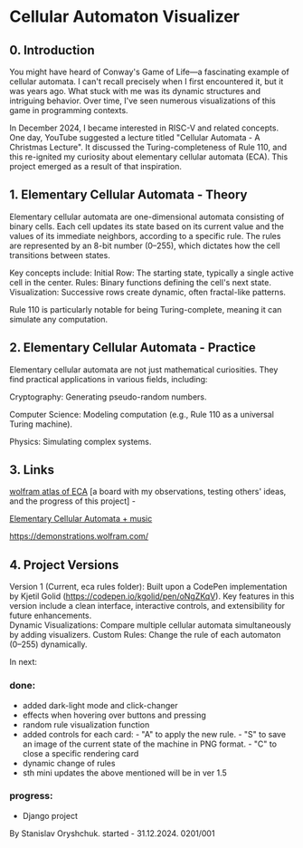 
# Cellular Automaton Visualizer

## 0. Introduction
You might have heard of Conway's Game of Life—a fascinating example of cellular automata. I can't recall precisely 
when I first encountered it, but it was years ago. What stuck with me was its dynamic structures and intriguing behavior. 
Over time, I've seen numerous visualizations of this game in programming contexts.

In December 2024, I became interested in RISC-V and related concepts. 
One day, YouTube suggested a lecture titled "Cellular Automata - A Christmas Lecture". 
It discussed the Turing-completeness of Rule 110, and this re-ignited my curiosity about 
elementary cellular automata (ECA). This project emerged as a result of that inspiration.



## 1. Elementary Cellular Automata - Theory

Elementary cellular automata are one-dimensional automata consisting of binary cells. 
Each cell updates its state based on its current value and the values of its immediate neighbors, 
according to a specific rule. The rules are represented by an 8-bit number (0–255), 
which dictates how the cell transitions between states.

Key concepts include:
Initial Row: The starting state, typically a single active cell in the center.
Rules: Binary functions defining the cell's next state.
Visualization: Successive rows create dynamic, often fractal-like patterns.

Rule 110 is particularly notable for being Turing-complete, meaning it can simulate any computation.

## 2. Elementary Cellular Automata - Practice
Elementary cellular automata are not just mathematical curiosities. 
They find practical applications in various fields, including:

Cryptography: Generating pseudo-random numbers.

Computer Science: Modeling computation (e.g., Rule 110 as a universal Turing machine).

Physics: Simulating complex systems.


## 3. Links
   
[wolfram atlas of ECA](https://atlas.wolfram.com/01/01/) 
[a board with my observations, testing others' ideas, and the progress of this project] - 

[Elementary Cellular Automata + music](https://codepen.io/Dafuseder/pen/RgQVKg) 

https://demonstrations.wolfram.com/ 


## 4. Project Versions

Version 1 (Current, eca rules folder): Built upon a CodePen implementation by Kjetil Golid (https://codepen.io/kgolid/pen/oNgZKqV).
Key features in this version include a clean interface, interactive controls, and extensibility for future enhancements.  
Dynamic Visualizations: Compare multiple cellular automata simultaneously by adding visualizers.
Custom Rules: Change the rule of each automaton (0–255) dynamically.

In next:
### done:
+ added dark-light mode and click-changer
+ effects when hovering over buttons and pressing
+ random rule visualization function
+ added controls for each card:
      - "A" to apply the new rule.
      - "S" to save an image of the current state of the machine in PNG format.
      - "C" to close a specific rendering card
+ dynamic change of rules
+ sth mini updates
  the above mentioned will be in ver 1.5
  

### progress:
- Django project


By Stanislav Oryshchuk. started  - 31.12.2024.
0201/001
